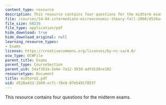 ```yaml
---
content_type: resource
description: This resource contains four questions for the midterm exams.
file: /courses/14-04-intermediate-microeconomic-theory-fall-2006/d520a4331b89ecfc70e907e5491f855f_midterm2.pdf
file_size: 60236
file_type: application/pdf
hide_download: true
hide_download_original: null
learning_resource_types:
- Exams
license: https://creativecommons.org/licenses/by-nc-sa/4.0/
ocw_type: OCWFile
parent_title: Exams
parent_type: CourseSection
parent_uid: 54af363a-2e6e-7a12-393d-adfd128ce102
resourcetype: Document
title: midterm2.pdf
uid: d520a433-1b89-ecfc-70e9-07e5491f855f
---
```

This resource contains four questions for the midterm exams.